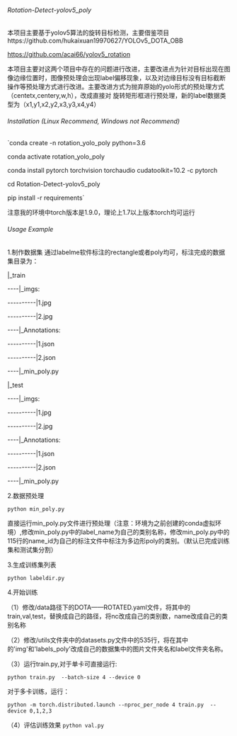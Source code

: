 ###### Rotation-Detect-yolov5_poly
本项目主要基于yolov5算法的旋转目标检测，主要借鉴项目https://github.com/hukaixuan19970627/YOLOv5_DOTA_OBB

https://github.com/acai66/yolov5_rotation

本项目主要对这两个项目中存在的问题进行改进，主要改进点为针对目标出现在图像边缘位置时，图像预处理会出现label偏移现象，以及对边缘目标没有目标截断操作等预处理方式进行改进。主要改进方式为抛弃原始的yolo形式的预处理方式（centetx,centery,w,h），改成直接对
旋转矩形框进行预处理，新的label数据类型为（x1,y1,x2,y2,x3,y3,x4,y4）

###### Installation (Linux Recommend, Windows not Recommend)

`conda create -n rotation_yolo_poly python=3.6

conda activate rotation_yolo_poly

conda install pytorch torchvision torchaudio cudatoolkit=10.2 -c pytorch

cd Rotation-Detect-yolov5_poly

pip install -r requirements`

注意我的环境中torch版本是1.9.0，理论上1.7以上版本torch均可运行

###### Usage Example
1.制作数据集
通过labelme软件标注的rectangle或者poly均可，标注完成的数据集目录为：

|_train

----|_imgs:

----------|1.jpg

----------|2.jpg

----|_Annotations:

----------|1.json

----------|2.json

----|_min_poly.py

|_test

----|_imgs:

----------|1.jpg

----------|2.jpg

----|_Annotations:

----------|1.json

----------|2.json

----|_min_poly.py


2.数据预处理

`python min_poly.py`

直接运行min_poly.py文件进行预处理（注意：环境为之前创建的conda虚拟环境）,修改min_poly.py中的label_name为自己的类别名称，修改min_poly.py中的115行的name_id为自己的标注文件中标注为多边形poly的类别。（默认已完成训练集和测试集分割）

3.生成训练集列表

`python labeldir.py`

4.开始训练

（1）修改/data路径下的DOTA——ROTATED.yaml文件，将其中的train,val,test，替换成自己的路径，将nc改成自己的类别数，name改成自己的类别名称

（2）修改/utils文件夹中的datasets.py文件中的535行，将在其中的'img'和'labels_poly'改成自己的数据集中的图片文件夹名和label文件夹名称。

（3）运行train.py,对于单卡可直接运行:

`python train.py  --batch-size 4 --device 0`

对于多卡训练，运行：

`python -m torch.distributed.launch --nproc_per_node 4 train.py  --device 0,1,2,3`

（4）评估训练效果
`python val.py`



